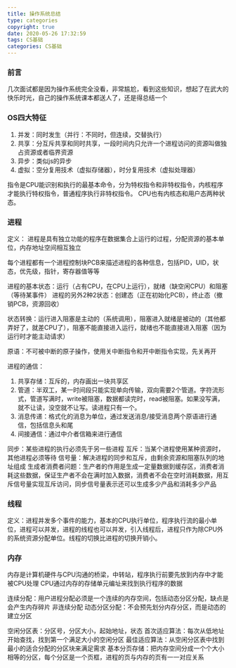 ```yaml
---
title: 操作系统总结
type: categories
copyright: true
date: 2020-05-26 17:32:59
tags: CS基础
categories: CS基础
---
```


### 前言
几次面试都是因为操作系统完全没看，非常尴尬，看到这些知识，想起了在武大的快乐时光，自己的操作系统课本都送人了，还是得总结一个

### OS四大特征
1. 并发：同时发生（并行：不同时，但连续，交替执行）
2. 共享：分互斥共享和同时共享，一段时间内只允许一个进程访问的资源叫做独占资源或者临界资源
3. 异步：类似js的异步
4. 虚拟：空分复用技术（虚拟存储器），时分复用技术（虚拟处理器）

指令是CPU能识别和执行的最基本命令，分为特权指令和非特权指令，内核程序才能执行特权指令，普通程序执行非特权指令。
CPU也有内核态和用户态两种状态。

### 进程
定义： 进程是具有独立功能的程序在数据集合上运行的过程，分配资源的基本单位，内存地址空间相互独立
 
每个进程都有一个进程控制块PCB来描述进程的各种信息，包括PID，UID，状态，优先级，指针，寄存器值等等

进程的基本状态：运行（占有CPU，在CPU上运行），就绪（缺空闲CPU）和阻塞（等待某事件）
进程的另外2种2状态：创建态（正在初始化PCB），终止态（撤销PCB，资源回收）

状态转换：运行进入阻塞是主动的（系统调用），阻塞进入就绪是被动的（其他都弄好了，就差CPU了），阻塞不能直接进入运行，就绪也不能直接进入阻塞（因为运行时才能主动请求）

原语：不可被中断的原子操作，使用关中断指令和开中断指令实现，先关再开

进程的通信：
1. 共享存储：互斥的，内存画出一块共享区
2. 管道：半双工，某一时间段只能实现单向传输，双向需要2个管道。字符流形式，管道写满时，write被阻塞，数据都读完时，read被阻塞。如果没写满，就不让读，没空就不让写。读进程只有一个。
3. 消息传递：格式化的消息为单位，通过发送消息/接受消息两个原语进行通信，包括信息头和尾
4. 间接通信：通过中介者信箱来进行通信

同步：某些进程的执行必须先于另一些进程
互斥：当某个进程使用某种资源时，其他进程必须等待
信号量：解决进程的同步和互斥，由剩余资源和阻塞队列的地址组成
生成者消费者问题：生产者的作用是生成一定量数据到缓存区，消费者消耗这些数据，保证生产者不会在满时加入数据，消费者不会在空时消耗数据，用互斥信号量实现互斥访问，同步信号量表示还可以生成多少产品和消耗多少产品


### 线程
定义：进程并发多个事件的能力，基本的CPU执行单位，程序执行流的最小单位，进程可以并发，进程的线程也可以并发，引入线程后，进程只作为除CPU外的系统资源分配单位。线程的切换比进程的切换开销小。

### 内存
内存是计算机硬件与CPU沟通的桥梁，中转站，程序执行前要先放到内存中才能被CPU处理
CPU通过内存的存储单元编址来找到执行程序的数据

连续分配：用户进程分配必须是一个连续的内存空间，包括动态分区分配，缺点是会产生内存碎片
非连续分配
动态分区分配：不会预先划分内存分区，而是动态的建立分区

空闲分区表：分区号，分区大小，起始地址，状态
首次适应算法：每次从低地址开始查找，找到第一个满足大小的空闲分区
最佳适应算法：从空闲分区表中找到最小的适合分配的分区块来满足需求
基本分页存储：把内存空间分成一个个大小相等的分区，每个分区是一个页框，进程的页与内存的页有一一对应关系

